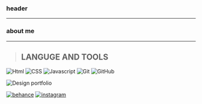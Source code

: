 ### header

---

### about me

---

> ## LANGUGE AND TOOLS

![Html](https://img.shields.io/badge/-html-2C394B?style=for-the-badge&logo=html5&labelColor=3071E7&logoColor=FFF)
![CSS](https://img.shields.io/badge/-css-2C394B?style=for-the-badge&logo=css3&labelColor=3071E7&logoColor=FFF)
![Javascript](https://img.shields.io/badge/-javascript-2C394B?style=for-the-badge&logo=javascript&labelColor=3071E7&logoColor=FFF)
![Git](https://img.shields.io/badge/-Git-2C394B?style=for-the-badge&logo=git&labelColor=3071E7&logoColor=FFF)
![GitHub](https://img.shields.io/badge/-GitHub-2C394B?style=for-the-badge&logo=github&labelColor=3071E7&logoColor=FFF)

![Design portfolio](https://img.shields.io/badge/-design_portfolio-2C394B?style=for-the-badge&logo=desing&logoWidth=100)

[![behance](https://img.shields.io/badge/-behance-2C394B?style=for-the-badge&logo=behance)](https://www.behance.net/eug1_design)
[![instagram](https://img.shields.io/badge/-instagram-2C394B?style=for-the-badge&logo=instagram)](https://www.behance.net/eug1_design)
